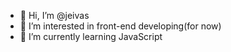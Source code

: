 - 👋 Hi, I’m @jeivas
- 👀 I’m interested in front-end developing(for now)
- 🌱 I’m currently learning JavaScript

<!---
jeivas/jeivas is a ✨ special ✨ repository because its `README.md` (this file) appears on your GitHub profile.
You can click the Preview link to take a look at your changes.
--->

